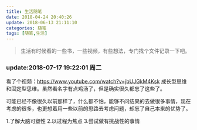 ```yaml
---
title: 生活随笔
date: 2018-04-24 20:40:26
update: 2018-06-13 21:11:10
categories: 随笔
tags: [随笔,生活]
---
```


> 生活有时候看的一些书，一些视频，有些想法，专门找个文件记录一下吧。  

<!--more-->

### update:2018-07-17 19:22:01 周二
看了个视频：https://www.youtube.com/watch?v=jbUJGkM4Ksk 成长型思维和固定型思维。虽然看名字有点鸡汤了，但是确实很久都忘了这些了。  

可能已经不像很久以前那样了，什么都不怕，能够不问结果的去做很多事情，现在考虑的很多，也更想着用一些以前的思路去考虑问题，却忘了自己本来的优势了。  

1.了解大脑可塑性 2.以过程为焦点 3.尝试做有挑战性的事情   

